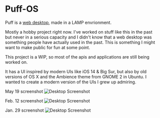 # Puff-OS

Puff is a [web desktop](https://en.wikipedia.org/wiki/Web_desktop), made in a LAMP envrionment.

Mostly a hobby project right now. I've worked on stuff like this in the past but never in a serious capacity and I didn't know that a web desktop was something people have actually used in the past. This is something I might want to make public for fun at some point.

This project is a WIP, so most of the apis and applications are still being worked on.

It has a UI inspired by modern UIs like iOS 14 & Big Sur, but also by old versions of OS X and the Ambience theme from GNOME 2 in Ubuntu. I wanted to create a modern version of the UIs I grew up admiring.

May 19 screenshot
![Desktop Screenshot](https://i.imgur.com/mrQZCJF.png)

Feb. 12 screenshot
![Desktop Screenshot](https://i.imgur.com/N1d0660.jpg)

Jan. 29 screenshot
![Desktop Screenshot](https://i.imgur.com/MrC3A0Y.jpg)
